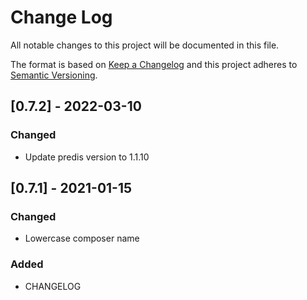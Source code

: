 # Change Log
All notable changes to this project will be documented in this file.

The format is based on [Keep a Changelog](http://keepachangelog.com/)
and this project adheres to [Semantic Versioning](http://semver.org/).

## [0.7.2] - 2022-03-10
### Changed
- Update predis version to 1.1.10

## [0.7.1] - 2021-01-15
### Changed
- Lowercase composer name

### Added
- CHANGELOG
